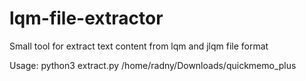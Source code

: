 # lqm-file-extractor
Small tool for extract text content from lqm and jlqm file format

Usage:
python3 extract.py /home/radny/Downloads/quickmemo_plus
